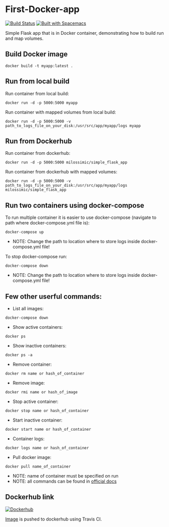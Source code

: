 # First-Docker-app


[![Build Status](https://travis-ci.org/MilosSimic/First-Docker-app.svg?branch=master)](https://travis-ci.org/MilosSimic/First-Docker-app) [![Built with Spacemacs](https://cdn.rawgit.com/syl20bnr/spacemacs/442d025779da2f62fc86c2082703697714db6514/assets/spacemacs-badge.svg)](http://spacemacs.org)

Simple Flask app that is in Docker container, demonstrating how to build run and map volumes.


## Build Docker image
 ```
 docker build -t myapp:latest .
 ```


## Run from local build
Run container from local build:
 ```
 docker run -d -p 5000:5000 myapp
 ```

Run container with mapped volumes from local build:
 ```
 docker run -d -p 5000:5000 -v path_to_logs_file_on_your_disk:/usr/src/app/myapp/logs myapp
 ```


## Run from Dockerhub
Run container from dockerhub:
 ```
 docker run -d -p 5000:5000 milossimic/simple_flask_app
 ```

Run container from dockerhub with mapped volumes:
 ```
 docker run -d -p 5000:5000 -v path_to_logs_file_on_your_disk:/usr/src/app/myapp/logs milossimic/simple_flask_app
 ```

## Run two containers using docker-compose
To run multiple container it is easier to use docker-compose (navigate to path where docker-compose.yml file is):
 ```
 docker-compose up
 ```
 
 * NOTE: Change the path to location where to store logs inside docker-compose.yml file! 

To stop docker-compose run:
 ```
 docker-compose down
 ```
 
 * NOTE: Change the path to location where to store logs inside docker-compose.yml file! 


## Few other userful commands:
 * List all images:
  ```
  docker-compose down
  ```
  
 * Show active containers:
  ```
  docker ps
  ```
  
 * Show inactive containers:
  ```
  docker ps -a
  ```
  
 * Remove container:
  ```
  docker rm name or hash_of_container
  ```
  
 * Remove image:
  ```
  docker rmi name or hash_of_image
  ```
  
 * Stop active container:
  ```
  docker stop name or hash_of_container
  ```
  
 * Start inactive container:
  ```
  docker start name or hash_of_container
  ```
  
 * Container logs:
  ```
  docker logs name or hash_of_container
  ```
  
 * Pull docker image:
  ```
  docker pull name_of_container
  ```
  
 * NOTE: name of container must be specified on run
 * NOTE: all commands can be found in [official docs](https://docs.docker.com/engine/reference/commandline/docker/#child-commands)


## Dockerhub link
[![Dockerhub](https://www.docker.com/sites/default/files/Dockerized%20Apps_icon.png)](https://hub.docker.com/r/milossimic/simple_flask_app/)

[Image](https://hub.docker.com/r/milossimic/simple_flask_app/) is pushed to dockerhub using Travis CI.

